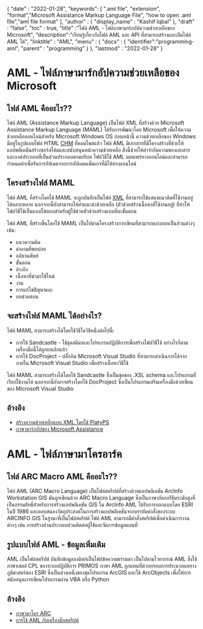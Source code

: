 
{
  "date" : "2022-01-28",
  "keywords": [ ".aml file", "extension", "format","Microsoft Assistance Markup Language File", "how to open .aml file","aml file format" ],
  "author" : {
    "display_name" : "Kashif Iqbal"
},
  "draft" : "false",
  "toc" : true,
  "title" :"ไฟล์ AML - ไฟล์ภาษามาร์กอัปความช่วยเหลือของ Microsoft",
  "description":"เรียนรู้เกี่ยวกับไฟล์ AML และ API ที่สามารถสร้างและเปิดไฟล์ AML ได้",
  "linktitle" : "AML",
  "menu" : {
    "docs" : {
      "identifier":"programming-aml",
      "parent" : "programming"
}
},
  "lastmod" : "2022-01-28"
}

# AML - ไฟล์ภาษามาร์กอัปความช่วยเหลือของ Microsoft

## ไฟล์ AML คืออะไร??

ไฟล์ AML (Assistance Markup Language) เป็นไฟล์ XML ที่สร้างด้วย Microsoft Assistance Markup Language (MAML) ได้รับการพัฒนาโดย Microsoft เพื่อให้ความช่วยเหลือออนไลน์สำหรับ Microsoft Windows OS ก่อนหน้านี้ ความช่วยเหลือของ Windows มีอยู่ในรูปแบบไฟล์ HTML [CHM](/th/web/chm/) ที่คอมไพล์แล้ว ไฟล์ AML มีเอกสารที่มีโครงสร้างที่ช่วยให้แอปพลิเคชันสร้างซอร์สโค้ดและสนับสนุนหน้าความช่วยเหลือ สิ่งนี้ช่วยให้คำจำกัดความของเอกสารและองค์ประกอบที่เป็นส่วนประกอบตามบริบท ไฟล์วิธีใช้ AML เผยแพร่ทางออนไลน์และสามารถกำหนดค่าเพื่อรับการอัปเดตจากการอัปเดตแพ็คเกจที่มีให้ทางออนไลน์

## โครงสร้างไฟล์ MAML

ไฟล์ AML ที่สร้างโดยใช้ MAML จะถูกบันทึกเป็นไฟล์ [XML](/th/web/xml/) ที่สามารถใช้แสดงแนวคิดที่ใช้งานอยู่ได้หลากหลาย นอกจากนี้ยังสามารถให้คำแนะนำช่วยเหลือ (ตัวช่วยสร้างเนื้อหาที่ใช้งานอยู่) ที่ทำให้ไฟล์วิธีใช้เป็นแบบโต้ตอบสำหรับผู้ใช้ด้วยตัวช่วยสร้างแบบทีละขั้นตอน

ไฟล์ AML ที่สร้างขึ้นโดยใช้ MAML เป็นไปตามโครงสร้างการเขียนที่สามารถแบ่งออกเป็นส่วนต่างๆ เช่น:

* แนวความคิด
* คำถามที่พบบ่อย
* อภิธานศัพท์
* ขั้นตอน
* อ้างอิง
* เนื้อหาที่นำมาใช้ใหม่
* งาน
* การแก้ไขปัญหาและ
* บทช่วยสอน

## จะสร้างไฟล์ MAML ได้อย่างไร?

ไฟล์ MAML สามารถสร้างได้โดยใช้วิธีใดวิธีหนึ่งต่อไปนี้:

* การใช้ Sandcastle - ใช้ชุดสคีมาและโปรแกรมปฏิบัติการเพื่อสร้างไฟล์วิธีใช้ อย่างไรก็ตาม เครื่องมือนี้ได้ถูกยกเลิกแล้ว
* การใช้ DocProject - ปลั๊กอิน Microsoft Visual Studio ที่สามารถดำเนินการได้จากภายใน Microsoft Visual Studio เพื่อสร้างเนื้อหาวิธีใช้

ไฟล์ MAML สามารถสร้างได้โดยใช้ Sandcastle ซึ่งเป็นชุดของ .XSL schema และโปรแกรมที่เรียกใช้งานได้ นอกจากนี้ยังอาจสร้างโดยใช้ DocProject ซึ่งเป็นโปรแกรมเสริมเครื่องมือช่วยเขียนของ Microsoft Visual Studio

## อ้างอิง

* [สร้างความช่วยเหลือแบบ XML โดยใช้ PlatyPS](https://learn.microsoft.com/en-us/powershell/utility-modules/platyps/create-help-using-platyps?view=ps-modules)
* [ภาษามาร์กอัปของ Microsoft Assistance](https://en.wikipedia.org/wiki/Microsoft_Assistance_Markup_Language)

# AML - ไฟล์ภาษามาโครอาร์ค

## ไฟล์ ARC Macro AML คืออะไร??

ไฟล์ AML (ARC Macro Language) เป็นไฟล์สคริปต์ที่สร้างด้วยแอปพลิเคชัน ArcInfo Workstation GIS มันถูกเขียนด้วย ARC Macro Language ซึ่งเป็นภาษาอัลกอริธึมระดับสูงที่เป็นกรรมสิทธิ์สำหรับการสร้างแอปพลิเคชัน GIS ใน ArcInfo AML ได้รับการออกแบบโดย ESRI ในปี 1986 และตอบสนองวัตถุประสงค์ในการสร้างแอปพลิเคชันจากบรรทัดคำสั่งของระบบ ARCINFO GIS ในฐานะที่เป็นไฟล์สคริปต์ ไฟล์ AML สามารถมีคำสั่งสคริปต์เพื่อดำเนินการงานต่างๆ เช่น การสร้างส่วนประกอบส่วนติดต่อผู้ใช้และจัดการข้อมูลแผนที่

## รูปแบบไฟล์ AML - ข้อมูลเพิ่มเติม

AML เป็นไฟล์สคริปต์ บันทึกข้อมูลลงดิสก์เป็นไฟล์ข้อความธรรมดา เป็นไปตามไวยากรณ์ AML ซึ่งใช้ภาษาเชลล์ CPL ของระบบปฏิบัติการ PRIMOS ภาษา AML ถูกแทนที่ด้วยกรอบการประมวลผลทางภูมิศาสตร์ของ ESRI ซึ่งเป็นส่วนหนึ่งของชุดโปรแกรม ArcGIS และใช้ ArcObjects เพื่อให้การสนับสนุนการเขียนโปรแกรมผ่าน VBA หรือ Python

## อ้างอิง

* [ภาษามาโคร ARC](https://en.wikipedia.org/wiki/ARC_Macro_Language)
* [การใช้ AML กับเครื่องมือสคริปต์](https://desktop.arcgis.com/en/arcmap/latest/analyze/creating-tools/using-amls-with-script-tools.htm)

